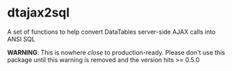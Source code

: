 # dtajax2sql
A set of functions to help convert DataTables server-side AJAX calls into ANSI SQL


__WARNING__: This is nowhere _close_ to production-ready. Please don't use
this package until this warning is removed and the version hits >= 0.5.0
